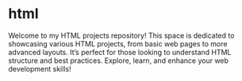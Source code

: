 # html
Welcome to my HTML projects repository! This space is dedicated to showcasing various HTML projects, from basic web pages to more advanced layouts. It’s perfect for those looking to understand HTML structure and best practices. Explore, learn, and enhance your web development skills!
